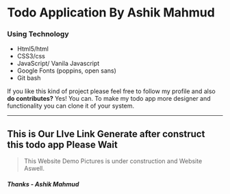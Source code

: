 # Todo Application By Ashik Mahmud

### Using Technology
- Html5/html
- CSS3/css
- JavaScript/ Vanila Javascript
- Google Fonts (poppins, open sans)
- Git bash

If you like this kind of project please feel free to follow my profile and also **do contributes?** Yes! You can. To make my todo app more designer and functionality you can clone it of your system.

---
This is Our LIve Link Generate after construct this todo app Please Wait
---
> This Website Demo Pictures is under construction and Website Aswell.


##### Thanks - Ashik Mahmud